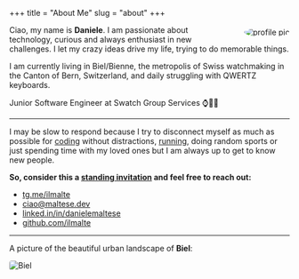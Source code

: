 +++
title = "About Me"
slug = "about"
+++

<div class="avatar" style="float: right; margin-left: 30px; margin-top:4px;">
    <img src="/images/me.jpg" style="border-radius: 50%;" alt="profile pic" />
</div>

Ciao, my name is **Daniele**. I am passionate about technology, curious and always enthusiast in new challenges.
I let my crazy ideas drive my life, trying to do memorable things.

I am currently living in Biel/Bienne, the metropolis of Swiss watchmaking in the Canton of Bern, Switzerland, and daily struggling with QWERTZ keyboards.

Junior Software Engineer at Swatch Group Services ⌚🧑‍💻

<hr style="overflow:auto;">

I may be slow to respond because I try to disconnect myself as much as possible for <a class="bio" href="https://github.com/ilmalte">coding</a> without distractions, <a class="bio" href="https://www.strava.com/athletes/ilmalte">running</a>, doing random sports or just spending time with my loved ones but I am always up to get to know new people.

**So, consider this a <a href="https://www.kalzumeus.com/standing-invitation/">standing invitation</a> and feel free to reach out:**

* <a href="https://t.me/ilmalte">tg.me/ilmalte</a>
* <a href="mailto:ciao@maltese.dev">ciao@maltese.dev</a>
* <a href="https://linkedin.com/in/danielemaltese/">linked.in/in/danielemaltese</a>
* <a href="https://github.com/ilmalte">github.com/ilmalte</a>

---

A picture of the beautiful urban landscape of **Biel**:

<img src="/images/biel.png" style="border-radius:4px; margin-bottom:0px;" alt="Biel">
